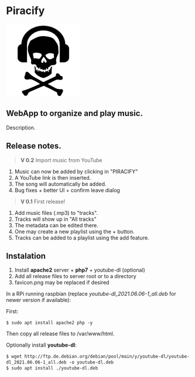# Piracify
![Piracify logo](https://raw.githubusercontent.com/elemermelada/Piracify/main/favicon.png)
## WebApp to organize and play music.

Description.

## Release notes.

> **V 0.2** Import music from YouTube

1. Music can now be added by clicking in "PIRACIFY"
1. A YouTube link is then inserted.
1. The song will automatically be added.
1. Bug fixes + better UI + confirm leave dialog


> **V 0.1** First release!

1. Add music files (.mp3) to "tracks".
1. Tracks will show up in "All tracks"
1. The metadata can be edited there.
1. One may create a new playlist using the + button.
1. Tracks can be added to a playlist using the add feature.

## Instalation

1. Install **apache2** server + **php7** + youtube-dl (optional)
1. Add all release files to server root or to a directory
1. favicon.png may be replaced if desired

In a RPi running raspbian (replace *youtube-dl_2021.06.06-1_all.deb* for newer version if available):

First:
```
$ sudo apt install apache2 php -y
```
Then copy all release files to /var/www/html.

Optionally install **youtube-dl**:
```
$ wget http://ftp.de.debian.org/debian/pool/main/y/youtube-dl/youtube-dl_2021.06.06-1_all.deb -o youtube-dl.deb
$ sudo apt install ./youtube-dl.deb
```
